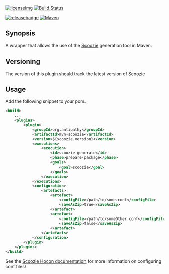 [![licenseimg]][licenselink]  [![Build Status](https://travis-ci.com/SimonJPegg/mvn_scoozie.svg?branch=master)](https://travis-ci.com/SimonJPegg/mvn_scoozie)

[![releasebadge]][releaselink] [![Maven][mavenimg]][mavenlink]

## Synopsis

A wrapper that allows the use of the [Scoozie](https://github.com/SimonJPegg/scoozie) generation tool in Maven.

## Versioning 

The version of this plugin should track the latest version of Scoozie

## Usage

Add the following snippet to your pom.

```xml
<build>
    ...
    <plugins>
        <plugin>
            <groupId>org.antipathy</groupId>
            <artifactId>mvn-scoozie</artifactId>
            <version>${scoozie.version}</version>
            <executions>
                <execution>
                    <id>scoozie-generate</id>
                    <phase>prepare-package</phase>
                    <goals>
                        <goal>scoozie</goal>
                    </goals>
                </execution>
            </executions>
            <configuration>
                <artefacts>
                    <artefact>
                        <configFile>/path/to/some.conf</configFile>
                        <saveAsZip>true</saveAsZip>
                    </artefact>
                    <artefact>
                        <configFile>/path/to/someOther.conf</configFile>
                        <saveAsZip>false</saveAsZip>
                    </artefact>
                </artefacts>
            </configuration>
        </plugin>
    </plugins>
</build>
```

See the [Scoozie Hocon documentation](https://github.com/SimonJPegg/scoozie/blob/master/HoconAPI.md) for more information on configuring conf files/

[licenseimg]: https://img.shields.io/badge/Licence-Apache%202.0-blue.svg
[licenselink]: ./LICENSE

[mavenimg]: https://maven-badges.herokuapp.com/maven-central/org.antipathy/mvn-scoozie/badge.svg
[mavenlink]: https://search.maven.org/search?q=org.antipathy.mvn-scoozie

[releasebadge]: https://img.shields.io/github/release/simonjpegg/mvn_scoozie.svg?style=flat
[releaselink]: https://github.com/SimonJPegg/mvn_scalafmt/releases